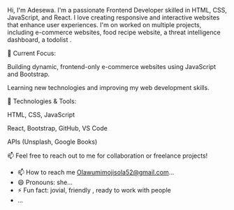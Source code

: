 



Hi, I'm Adesewa.
I'm a passionate Frontend Developer skilled in HTML, CSS, JavaScript, and React. I love creating responsive and interactive websites that enhance user experiences. I'm on worked on multiple projects, including e-commerce websites,  food recipe website,  a threat intelligence dashboard, a todolist .

🌱 Current Focus:

Building dynamic, frontend-only e-commerce websites using JavaScript and Bootstrap.

Learning new technologies and improving my web development skills.


🔧 Technologies & Tools:

HTML, CSS, JavaScript

React, Bootstrap, GitHub, VS Code

APIs (Unsplash, Google Books)


📫 Feel free to reach out to me for collaboration or freelance projects!





- 📫 How to reach me  Olawumimojisola52@gmail.com...
- 😄 Pronouns: she...
- ⚡ Fun fact: jovial, friendly , ready to work with people
-  ...

<!---
SHEWAPNG/SHEWAPNG is a ✨ special ✨ repository because its `README.md` (this file) appears on your GitHub profile.
You can click the Preview link to take a look at your changes.
--->
